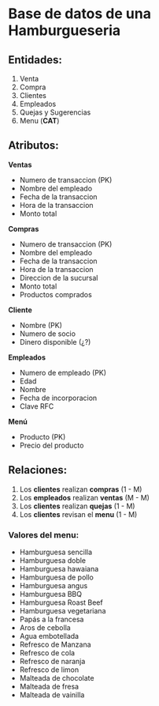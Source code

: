 # Base de datos de una Hamburgueseria

## Entidades:

1.  Venta 
1.  Compra
1.  Clientes
1.  Empleados
1.  Quejas y Sugerencias
1.  Menu (__CAT__)

## Atributos:

__Ventas__

- Numero de transaccion (PK)
- Nombre del empleado
- Fecha de la transaccion
- Hora de la transaccion 
- Monto total 


__Compras__

- Numero de transaccion (PK)
- Nombre del empleado
- Fecha de la transaccion
- Hora de la transaccion 
- Direccion de la sucursal
- Monto total 
- Productos comprados

__Cliente__

- Nombre (PK)
- Numero de socio
- Dinero disponible (¿?)

__Empleados__
 
- Numero de empleado (PK)
- Edad
- Nombre
- Fecha de incorporacion
- Clave RFC

__Menú__

- Producto (PK)
- Precio del producto

## Relaciones:

1. Los __clientes__ realizan __compras__ (1 - M)
1. Los __empleados__ realizan __ventas__ (M - M)
1. Los __clientes__ realizan __quejas__ (1 - M)
1. Los __clientes__ revisan el __menu__ (1 - M)



### Valores del menu:
 - Hamburguesa sencilla
 - Hamburguesa doble
 - Hamburguesa hawaiana
 - Hamburguesa de pollo
 - Hamburguesa angus
 - Hamburguesa BBQ
 - Hamburguesa Roast Beef
 - Hamburguesa vegetariana
 - Papás a la francesa
 - Aros de cebolla
 - Agua embotellada
 - Refresco de Manzana
 - Refresco de cola
 - Refresco de naranja
 - Refresco de limon
 - Malteada de chocolate
 - Malteada de fresa
 - Malteada de vainilla
 
